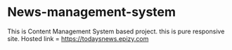 # News-management-system
This is Content Management System based project. this is pure responsive site.
Hosted link = https://todaysnews.epizy.com
